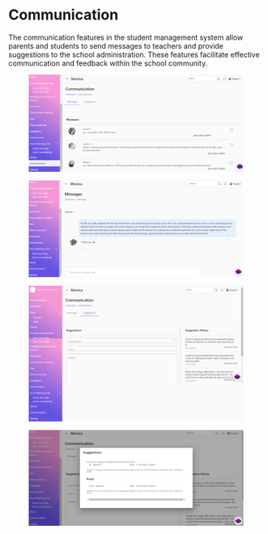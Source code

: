 # Communication

The communication features in the student management system allow parents and students to send messages to teachers and provide suggestions to the school administration. These features facilitate effective communication and feedback within the school community.

<figure><img src=".gitbook/assets/c1 (1).png" alt=""><figcaption></figcaption></figure>

<figure><img src=".gitbook/assets/c2 (1).png" alt=""><figcaption></figcaption></figure>

<figure><img src=".gitbook/assets/c3.png" alt=""><figcaption></figcaption></figure>

<figure><img src=".gitbook/assets/c4.png" alt=""><figcaption></figcaption></figure>
